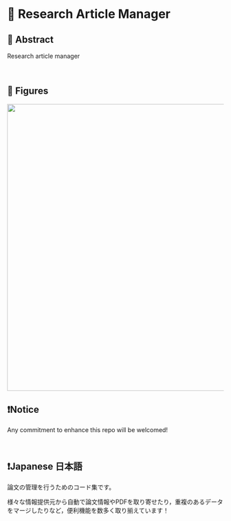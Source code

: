 # 💖 Research Article Manager


## 🌟 Abstract
Research article manager






<br>

## 🌟 Figures

<img name="" src="https://github.com/aki32/aki32-utilities/raw/main/9_Assets/Images/A11_Overview.jpg" width="666">











<br>

## ❗Notice

Any commitment to enhance this repo will be welcomed!





<br>

## ❗Japanese 日本語


論文の管理を行うためのコード集です。

様々な情報提供元から自動で論文情報やPDFを取り寄せたり，重複のあるデータをマージしたりなど，便利機能を数多く取り揃えています！


<br>
